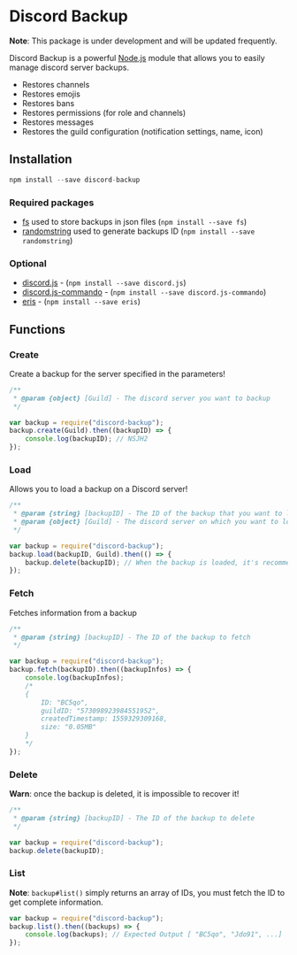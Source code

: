 # Discord Backup

**Note**: This package is under development and will be updated frequently.

Discord Backup is a powerful [Node.js](https://nodejs.org) module that allows you to easily manage discord server backups.

* Restores channels
* Restores emojis
* Restores bans
* Restores permissions (for role and channels)
* Restores messages
* Restores the guild configuration (notification settings, name, icon)

## Installation

```js
npm install --save discord-backup
```

### Required packages

*   [fs](https://www.npmjs.com/package/fs) used to store backups in json files (`npm install --save fs`)
*   [randomstring](https://www.npmjs.com/package/randomstring) used to generate backups ID (`npm install --save randomstring`)

### Optional

*   [discord.js](https://www.npmjs.com/package/discord.js) - (`npm install --save discord.js`)
*   [discord.js-commando](https://www.npmjs.com/package/discord.js-commando) - (`npm install --save discord.js-commando`)
*   [eris](https://www.npmjs.com/package/eris) - (`npm install --save eris`)

## Functions

### Create

Create a backup for the server specified in the parameters!

```js
/**
 * @param {object} [Guild] - The discord server you want to backup
 */

var backup = require("discord-backup");
backup.create(Guild).then((backupID) => {
    console.log(backupID); // NSJH2
});
```

### Load

Allows you to load a backup on a Discord server!

```js
/**
 * @param {string} [backupID] - The ID of the backup that you want to load
 * @param {object} [Guild] - The discord server on which you want to load the backup
 */

var backup = require("discord-backup");
backup.load(backupID, Guild).then(() => {
    backup.delete(backupID); // When the backup is loaded, it's recommended to delete it
});
```

### Fetch

Fetches information from a backup

```js
/**
 * @param {string} [backupID] - The ID of the backup to fetch
 */

var backup = require("discord-backup");
backup.fetch(backupID).then((backupInfos) => {
    console.log(backupInfos);
    /*
    {
        ID: "BC5qo",
        guildID: "573098923984551952",
        createdTimestamp: 1559329309168,
        size: "0.05MB"
    }
    */
});
```

### Delete

**Warn**: once the backup is deleted, it is impossible to recover it!

```js
/**
 * @param {string} [backupID] - The ID of the backup to delete
 */

var backup = require("discord-backup");
backup.delete(backupID);
```

### List

**Note**: `backup#list()` simply returns an array of IDs, you must fetch the ID to get complete information.

```js
var backup = require("discord-backup");
backup.list().then((backups) => {
    console.log(backups); // Expected Output [ "BC5qo", "Jdo91", ...]
});
```